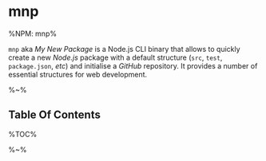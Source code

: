 # mnp

%NPM: mnp%

`mnp` aka _My New Package_ is a Node.js CLI binary that allows to quickly create a new _Node.js_ package with a default structure (`src`, `test`, `package.json`, _etc_) and initialise a _GitHub_ repository. It provides a number of essential structures for web development.

%~%

## Table Of Contents

%TOC%

%~%